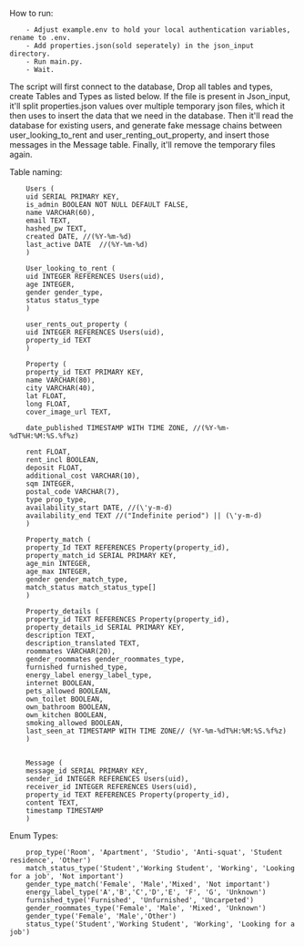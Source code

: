 How to run:

        - Adjust example.env to hold your local authentication variables, rename to .env.
        - Add properties.json(sold seperately) in the json_input directory.
        - Run main.py.
        - Wait.
        
The script will first connect to the database, Drop all tables and types, create Tables and Types as listed below.
If the file is present in Json_input, it'll split properties.json values over multiple temporary json files, 
which it then uses to insert the data that we need in the database.
Then it'll read the database for existing users, and generate fake message chains between user_looking_to_rent and user_renting_out_property,
and insert those messages in the Message table.
Finally, it'll remove the temporary files again. 

Table naming:

        Users (
        uid SERIAL PRIMARY KEY,
        is_admin BOOLEAN NOT NULL DEFAULT FALSE,
        name VARCHAR(60),
        email TEXT,
        hashed_pw TEXT,
        created DATE, //(%Y-%m-%d)
        last_active DATE  //(%Y-%m-%d)
        )
        
        User_looking_to_rent (
        uid INTEGER REFERENCES Users(uid),
        age INTEGER,
        gender gender_type,
        status status_type
        )
        
        user_rents_out_property (
        uid INTEGER REFERENCES Users(uid),
        property_id TEXT
        )
        
        Property (
        property_id TEXT PRIMARY KEY,
        name VARCHAR(80),
        city VARCHAR(40),
        lat FLOAT,
        long FLOAT,
        cover_image_url TEXT,

        date_published TIMESTAMP WITH TIME ZONE, //(%Y-%m-%dT%H:%M:%S.%f%z)

        rent FLOAT,
        rent_incl BOOLEAN,
        deposit FLOAT,
        additional_cost VARCHAR(10), 
        sqm INTEGER,
        postal_code VARCHAR(7),
        type prop_type,
        availability_start DATE, //(\'y-m-d)
        availability_end TEXT //("Indefinite period") || (\'y-m-d)
        )
        
        Property_match (
        property_Id TEXT REFERENCES Property(property_id),
        property_match_id SERIAL PRIMARY KEY,
        age_min INTEGER,
        age_max INTEGER,
        gender gender_match_type,
        match_status match_status_type[] 
        )
        
        Property_details (
        property_id TEXT REFERENCES Property(property_id),
        property_details_id SERIAL PRIMARY KEY,
        description TEXT,
        description_translated TEXT,
        roommates VARCHAR(20),
        gender_roommates gender_roommates_type,
        furnished furnished_type,
        energy_label energy_label_type,
        internet BOOLEAN,
        pets_allowed BOOLEAN,
        own_toilet BOOLEAN,
        own_bathroom BOOLEAN,
        own_kitchen BOOLEAN,
        smoking_allowed BOOLEAN, 
        last_seen_at TIMESTAMP WITH TIME ZONE// (%Y-%m-%dT%H:%M:%S.%f%z)
        )
        
        
        Message (
        message_id SERIAL PRIMARY KEY,
        sender_id INTEGER REFERENCES Users(uid),
        receiver_id INTEGER REFERENCES Users(uid),
        property_id TEXT REFERENCES Property(property_id),
        content TEXT,
        timestamp TIMESTAMP
        )
       
Enum Types: 

        prop_type('Room', 'Apartment', 'Studio', 'Anti-squat', 'Student residence', 'Other')
        match_status_type('Student','Working Student', 'Working', 'Looking for a job', 'Not important')
        gender_type_match('Female', 'Male','Mixed', 'Not important')
        energy_label_type('A','B','C','D','E', 'F', 'G', 'Unknown')
        furnished_type('Furnished', 'Unfurnished', 'Uncarpeted')
        gender_roommates_type('Female', 'Male', 'Mixed', 'Unknown')
        gender_type('Female', 'Male','Other')
        status_type('Student','Working Student', 'Working', 'Looking for a job')
        
        
